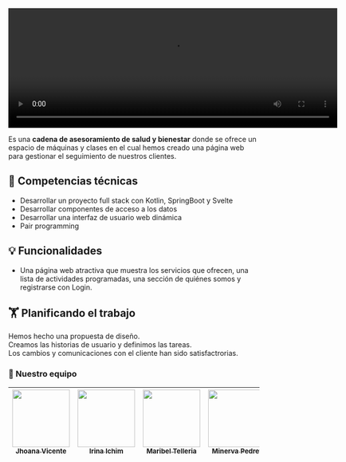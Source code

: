 
<video width="660" height="240" controls>
  <source src="frontend/src/assets/video/VideoGetFitEasy.mp4" type="video/mp4">
</video>


<br>

Es una **cadena de asesoramiento de salud y bienestar** donde se ofrece un espacio de máquinas y 
clases en el cual hemos creado una página web para gestionar el seguimiento de nuestros clientes.

## **🔧 Competencias técnicas**

- Desarrollar un proyecto full stack con Kotlin, SpringBoot y Svelte
- Desarrollar componentes de acceso a los datos
- Desarrollar una interfaz de usuario web dinámica
- Pair programming

## 💡 Funcionalidades
- Una página web atractiva que muestra los servicios que ofrecen, 
una lista de actividades programadas, una sección
de quiénes somos y registrarse con Login.

## 🏋  Planificando el trabajo
Hemos hecho una propuesta de diseño.  
Creamos las historias de usuario y definimos las tareas.  
Los cambios y comunicaciones con el cliente han sido satisfactrorias.





### 👭 Nuestro equipo
|[<img src="https://avatars.githubusercontent.com/u/126072279?v=4" width=115><br><sub>Jhoana Vicente</sub>](https://github.com/JhoanaVicente)| [<img src="https://avatars.githubusercontent.com/u/126768083?v=4" width=115><br><sub>Irina Ichim</sub>](https://github.com/IrinaIchim) | [<img src="https://avatars.githubusercontent.com/u/126073882?v=4" width=115><br><sub>Maribel Telleria</sub>](https://github.com/mari19-83) |[<img src="https://avatars.githubusercontent.com/u/126767503?v=4" width=115><br><sub>Minerva Pedret</sub>](https://github.com/account)| 
|:------------------------------------------------------------------------------------------------------------------------------------------:|:--------------------------------------------------------------------------------------------------------------------------------------------:|:------------------------------------------------------------------------------------------------------------------------------------------:|:-------------------------------------------------------------------------------------------------------------------------------------------:|
